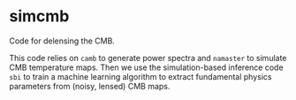 # simcmb

Code for delensing the CMB.

This code relies on `camb` to generate power spectra and `namaster` to simulate CMB temperature maps. Then we use the simulation-based inference code `sbi` to train a machine learning algorithm to extract fundamental physics parameters from (noisy, lensed) CMB maps.
